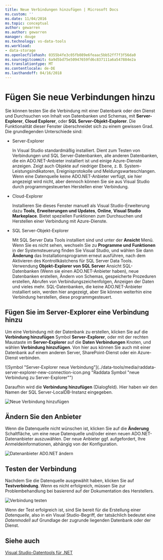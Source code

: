 ```yaml
---
title: Neue Verbindungen hinzufügen | Microsoft Docs
ms.custom: ''
ms.date: 11/04/2016
ms.topic: conceptual
author: gewarren
ms.author: gewarren
manager: douge
ms.technology: vs-data-tools
ms.workload:
- data-storage
ms.openlocfilehash: 0355b4fe3c05fb089e6feaac5bb52ff7f3f56da0
ms.sourcegitcommit: 6a9d5bd75e50947659fd6c837111a6a547884e2a
ms.translationtype: MT
ms.contentlocale: de-DE
ms.lasthandoff: 04/16/2018
---
```

# <a name="add-new-connections"></a>Fügen Sie neue Verbindungen hinzu

Sie können testen Sie die Verbindung mit einer Datenbank oder den Dienst und Durchsuchen von Inhalt von Datenbanken und Schemas, mit **Server-Explorer**, **Cloud Explorer**, oder **SQL Server-Objekt-Explorer**. Die Funktionalität dieser Fenster überschneidet sich zu einem gewissen Grad. Die grundlegenden Unterschiede sind:

- Server-Explorer

   In Visual Studio standardmäßig installiert. Dient zum Testen von Verbindungen und SQL Server-Datenbanken, alle anderen Datenbanken, die ein ADO.NET-Anbieter installiert ist und einige Azure-Dienste anzeigen. Zeigt auch Objekte auf niedriger Ebene, z. B. System-Leistungsindikatoren, Ereignisprotokolle und Meldungswarteschlangen. Wenn eine Datenquelle keine ADO.NET-Anbieter verfügt, sie hier angezeigt wird nicht, aber dennoch können Sie sie aus Visual Studio durch programmgesteuerten Herstellen einer Verbindung.

- Cloud-Explorer

   Installieren Sie dieses Fenster manuell als Visual Studio-Erweiterung dazu **Tools**, **Erweiterungen und Updates**, **Online**, **Visual Studio Markeplace**. Bietet speziellen Funktionen zum Durchsuchen und Herstellen einer Verbindung mit Azure-Dienste.

- SQL Server-Objekt-Explorer

   Mit SQL Server Data Tools installiert sind und unter der **Ansicht** Menü. Wenn Sie es nicht sehen, wechseln Sie zu **Programme und Funktionen** in der Systemsteuerung finden Sie Visual Studio, und wählen Sie dann **Änderung** das Installationsprogramm erneut ausführen, nach dem Aktivieren des Kontrollkästchens für SQL Server Data Tools. Verwendung **Objekt-Explorer von SQL Server** Ansicht SQL-Datenbanken (Wenn sie einen ADO.NET-Anbieter haben), neue Datenbanken erstellen, Ändern von Schemas, gespeicherte Prozeduren erstellen, Abrufen von Verbindungszeichenfolgen, Anzeigen der Daten und vieles mehr. SQL-Datenbanken, die keine ADO.NET-Anbieter installiert sein, werden hier angezeigt, aber Sie können weiterhin eine Verbindung herstellen, diese programmgesteuert.

## <a name="add-a-connection-in-server-explorer"></a>Fügen Sie im Server-Explorer eine Verbindung hinzu

Um eine Verbindung mit der Datenbank zu erstellen, klicken Sie auf die **Verbindung hinzufügen** Symbol **Server-Explorer**, oder mit der rechten Maustaste im **Server-Explorer** auf die **Daten Verbindungen** Knoten, und wählen **Verbindung hinzufügen**. Von hier aus können Sie auch mit einer Datenbank auf einem anderen Server, SharePoint-Dienst oder ein Azure-Dienst verbinden.

![Symbol "Server-Explorer neue Verbindung"](../data-tools/media/raddata-server-explorer-new-connection-icon.png "Raddata Symbol "neue Verbindung zu Server-Explorer"")

Daraufhin wird die **Verbindung hinzufügen** (Dialogfeld). Hier haben wir den Namen der SQL Server-LocalDB-Instanz eingegeben.  

![Neue Verbindung hinzufügen](../data-tools/media/raddata-add-new-connection-dialog.png "Raddata neue Verbindungsdialogfeld hinzufügen")  

## <a name="change-the-provider"></a>Ändern Sie den Anbieter

Wenn die Datenquelle nicht wünschen ist, klicken Sie auf die **Änderung** Schaltfläche, um eine neue Datenquelle und/oder einen neuen ADO.NET-Datenanbieter auszuwählen. Der neue Anbieter ggf. aufgefordert, Ihre Anmeldeinformationen, abhängig von der Konfiguration.

![Datenanbieter AD0.NET ändern](../data-tools/media/raddata-change-ad0.net-data-provider.png "Raddata ändern AD0.NET-Datenanbieter")

## <a name="test-the-connection"></a>Testen der Verbindung

Nachdem Sie die Datenquelle ausgewählt haben, klicken Sie auf **Testverbindung**. Wenn es nicht erfolgreich, müssen Sie zur Problembehandlung bei basierend auf der Dokumentation des Herstellers.

![Verbindung testen](../data-tools/media/raddata-test-connection.png "Raddata Verbindung testen")

Wenn der Test erfolgreich ist, sind Sie bereit für die Erstellung einer *Datenquelle*, also in ein Visual Studio-Begriff, der tatsächlich bedeutet eine *Datenmodell* auf Grundlage der zugrunde liegenden Datenbank oder der Dienst.

## <a name="see-also"></a>Siehe auch

[Visual Studio-Datentools für .NET](../data-tools/visual-studio-data-tools-for-dotnet.md)